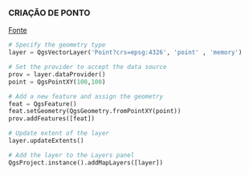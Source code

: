 

### CRIAÇÃO DE PONTO
[Fonte](https://howtoinqgis.wordpress.com/2016/10/23/how-to-create-a-memory-layer-from-the-python-console/)
```python
# Specify the geometry type
layer = QgsVectorLayer('Point?crs=epsg:4326', 'point' , 'memory')

# Set the provider to accept the data source
prov = layer.dataProvider()
point = QgsPointXY(100,100)

# Add a new feature and assign the geometry
feat = QgsFeature()
feat.setGeometry(QgsGeometry.fromPointXY(point))
prov.addFeatures([feat])

# Update extent of the layer
layer.updateExtents()

# Add the layer to the Layers panel
QgsProject.instance().addMapLayers([layer])
```
